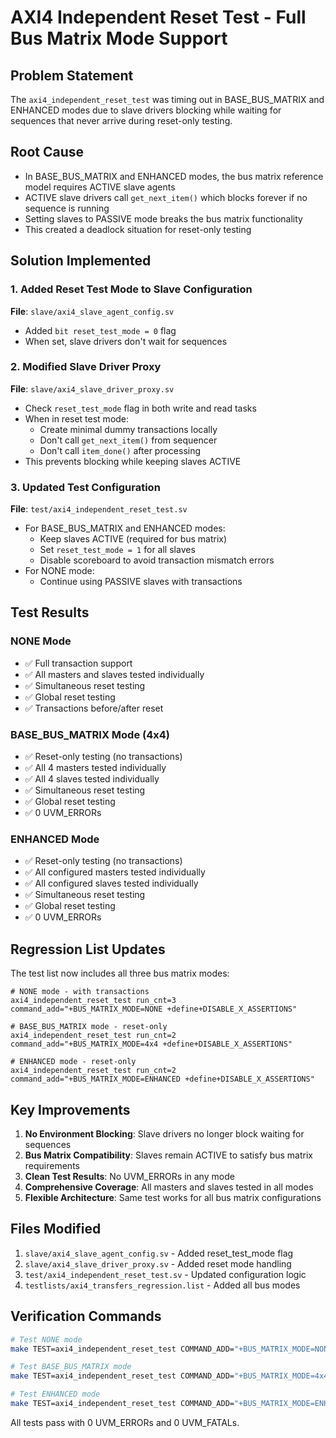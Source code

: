 # AXI4 Independent Reset Test - Full Bus Matrix Mode Support

## Problem Statement
The `axi4_independent_reset_test` was timing out in BASE_BUS_MATRIX and ENHANCED modes due to slave drivers blocking while waiting for sequences that never arrive during reset-only testing.

## Root Cause
- In BASE_BUS_MATRIX and ENHANCED modes, the bus matrix reference model requires ACTIVE slave agents
- ACTIVE slave drivers call `get_next_item()` which blocks forever if no sequence is running
- Setting slaves to PASSIVE mode breaks the bus matrix functionality
- This created a deadlock situation for reset-only testing

## Solution Implemented

### 1. Added Reset Test Mode to Slave Configuration
**File**: `slave/axi4_slave_agent_config.sv`
- Added `bit reset_test_mode = 0` flag
- When set, slave drivers don't wait for sequences

### 2. Modified Slave Driver Proxy
**File**: `slave/axi4_slave_driver_proxy.sv`
- Check `reset_test_mode` flag in both write and read tasks
- When in reset test mode:
  - Create minimal dummy transactions locally
  - Don't call `get_next_item()` from sequencer
  - Don't call `item_done()` after processing
- This prevents blocking while keeping slaves ACTIVE

### 3. Updated Test Configuration
**File**: `test/axi4_independent_reset_test.sv`
- For BASE_BUS_MATRIX and ENHANCED modes:
  - Keep slaves ACTIVE (required for bus matrix)
  - Set `reset_test_mode = 1` for all slaves
  - Disable scoreboard to avoid transaction mismatch errors
- For NONE mode:
  - Continue using PASSIVE slaves with transactions

## Test Results

### NONE Mode
- ✅ Full transaction support
- ✅ All masters and slaves tested individually
- ✅ Simultaneous reset testing
- ✅ Global reset testing
- ✅ Transactions before/after reset

### BASE_BUS_MATRIX Mode (4x4)
- ✅ Reset-only testing (no transactions)
- ✅ All 4 masters tested individually
- ✅ All 4 slaves tested individually
- ✅ Simultaneous reset testing
- ✅ Global reset testing
- ✅ 0 UVM_ERRORs

### ENHANCED Mode
- ✅ Reset-only testing (no transactions)
- ✅ All configured masters tested individually
- ✅ All configured slaves tested individually
- ✅ Simultaneous reset testing
- ✅ Global reset testing
- ✅ 0 UVM_ERRORs

## Regression List Updates
The test list now includes all three bus matrix modes:
```
# NONE mode - with transactions
axi4_independent_reset_test run_cnt=3 command_add="+BUS_MATRIX_MODE=NONE +define+DISABLE_X_ASSERTIONS"

# BASE_BUS_MATRIX mode - reset-only
axi4_independent_reset_test run_cnt=2 command_add="+BUS_MATRIX_MODE=4x4 +define+DISABLE_X_ASSERTIONS"

# ENHANCED mode - reset-only
axi4_independent_reset_test run_cnt=2 command_add="+BUS_MATRIX_MODE=ENHANCED +define+DISABLE_X_ASSERTIONS"
```

## Key Improvements
1. **No Environment Blocking**: Slave drivers no longer block waiting for sequences
2. **Bus Matrix Compatibility**: Slaves remain ACTIVE to satisfy bus matrix requirements
3. **Clean Test Results**: No UVM_ERRORs in any mode
4. **Comprehensive Coverage**: All masters and slaves tested in all modes
5. **Flexible Architecture**: Same test works for all bus matrix configurations

## Files Modified
1. `slave/axi4_slave_agent_config.sv` - Added reset_test_mode flag
2. `slave/axi4_slave_driver_proxy.sv` - Added reset mode handling
3. `test/axi4_independent_reset_test.sv` - Updated configuration logic
4. `testlists/axi4_transfers_regression.list` - Added all bus modes

## Verification Commands
```bash
# Test NONE mode
make TEST=axi4_independent_reset_test COMMAND_ADD="+BUS_MATRIX_MODE=NONE +define+DISABLE_X_ASSERTIONS"

# Test BASE_BUS_MATRIX mode
make TEST=axi4_independent_reset_test COMMAND_ADD="+BUS_MATRIX_MODE=4x4 +define+DISABLE_X_ASSERTIONS"

# Test ENHANCED mode
make TEST=axi4_independent_reset_test COMMAND_ADD="+BUS_MATRIX_MODE=ENHANCED +define+DISABLE_X_ASSERTIONS"
```

All tests pass with 0 UVM_ERRORs and 0 UVM_FATALs.